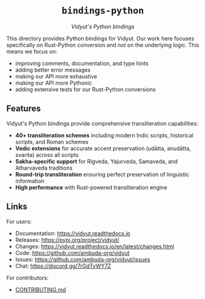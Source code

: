 <div align="center">
<h1><code>bindings-python</code></h1>
<p><i>Vidyut's Python bindings</i></p>
</div>

This directory provides Python bindings for Vidyut. Our work here focuses
specifically on Rust-Python conversion and *not* on the underlying logic.
This means we focus on:

- improving comments, documentation, and type hints
- adding better error messages
- making our API more exhaustive
- making our API more Pythonic
- adding extensive tests for our Rust-Python conversions

## Features

Vidyut's Python bindings provide comprehensive transliteration capabilities:

- **40+ transliteration schemes** including modern Indic scripts, historical scripts, and Roman schemes
- **Vedic extensions** for accurate accent preservation (udātta, anudātta, svarita) across all scripts
- **Sakha-specific support** for Rigveda, Yajurveda, Samaveda, and Atharvaveda traditions
- **Round-trip transliteration** ensuring perfect preservation of linguistic information
- **High performance** with Rust-powered transliteration engine


Links
-----

For users:

- Documentation: https://vidyut.readthedocs.io
- Releases: https://pypi.org/project/vidyut/
- Changes: https://vidyut.readthedocs.io/en/latest/changes.html
- Code: https://github.com/ambuda-org/vidyut
- Issues: https://github.com/ambuda-org/vidyut/issues
- Chat: https://discord.gg/7rGdTyWY7Z

For contributors:

- [CONTRIBUTING.md](https://github.com/ambuda-org/vidyut/blob/main/CONTRIBUTING.md)
